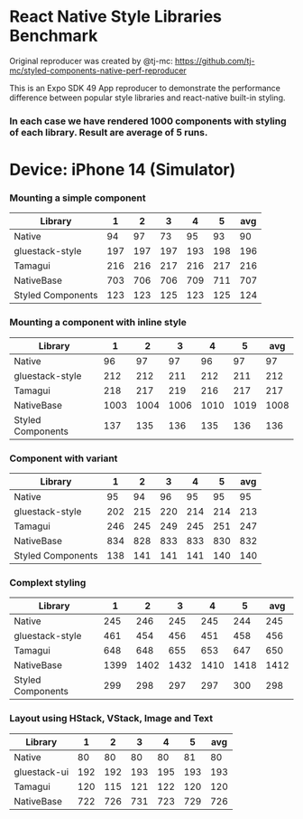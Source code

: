 # React Native Style Libraries Benchmark

Original reproducer was created by @tj-mc: https://github.com/tj-mc/styled-components-native-perf-reproducer

This is an Expo SDK 49 App reproducer to demonstrate the performance difference between popular style libraries and react-native built-in styling.

### In each case we have rendered 1000 components with styling of each library. Result are average of 5 runs.

# Device: iPhone 14 (Simulator)

### Mounting a simple component

| Library           | 1   | 2   | 3   | 4   | 5   | avg |
| ----------------- | --- | --- | --- | --- | --- | --- |
| Native            | 94  | 97  | 73  | 95  | 93  | 90  |
| gluestack-style   | 197 | 197 | 197 | 193 | 198 | 196 |
| Tamagui           | 216 | 216 | 217 | 216 | 217 | 216 |
| NativeBase        | 703 | 706 | 706 | 709 | 711 | 707 |
| Styled Components | 123 | 123 | 125 | 123 | 125 | 124 |

### Mounting a component with inline style

| Library           | 1    | 2    | 3    | 4    | 5    | avg  |
| ----------------- | ---- | ---- | ---- | ---- | ---- | ---- |
| Native            | 96   | 97   | 97   | 96   | 97   | 97   |
| gluestack-style   | 212  | 212  | 211  | 212  | 211  | 212  |
| Tamagui           | 218  | 217  | 219  | 216  | 217  | 217  |
| NativeBase        | 1003 | 1004 | 1006 | 1010 | 1019 | 1008 |
| Styled Components | 137  | 135  | 136  | 135  | 136  | 136  |


### Component with variant

| Library           | 1   | 2   | 3   | 4   | 5   | avg |
| ----------------- | --- | --- | --- | --- | --- | --- |
| Native            | 95  | 94  | 96  | 95  | 95  | 95  |
| gluestack-style   | 202 | 215 | 220 | 214 | 214 | 213 |
| Tamagui           | 246 | 245 | 249 | 245 | 251 | 247 |
| NativeBase        | 834 | 828 | 833 | 833 | 830 | 832 |
| Styled Components | 138 | 141 | 141 | 141 | 140 | 140 |

### Complext styling

| Library           | 1    | 2    | 3    | 4    | 5    | avg  |
| ----------------- | ---- | ---- | ---- | ---- | ---- | ---- |
| Native            | 245  | 246  | 245  | 245  | 244  | 245  |
| gluestack-style   | 461  | 454  | 456  | 451  | 458  | 456  |
| Tamagui           | 648  | 648  | 655  | 653  | 647  | 650  |
| NativeBase        | 1399 | 1402 | 1432 | 1410 | 1418 | 1412 |
| Styled Components | 299  | 298  | 297  | 297  | 300  | 298  |

### Layout using HStack, VStack, Image and Text

| Library         | 1   | 2   | 3   | 4   | 5   | avg |
| --------------- | --- | --- | --- | --- | --- | --- |
| Native          | 80  | 80  | 80  | 80  | 81  | 80  |
| gluestack-ui    | 192 | 192 | 193 | 195 | 193 | 193 |
| Tamagui         | 120 | 115 | 121 | 122 | 120 | 120 |
| NativeBase      | 722 | 726 | 731 | 723 | 729 | 726 |
 

